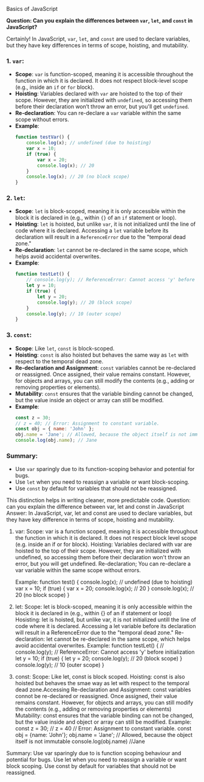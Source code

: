 Basics of JavaScript

**Question: Can you explain the differences between `var`, `let`, and `const` in JavaScript?**

Certainly! In JavaScript, `var`, `let`, and `const` are used to declare variables, but they have key differences in terms of scope, hoisting, and mutability.

### 1. **`var`**:
   - **Scope**: `var` is function-scoped, meaning it is accessible throughout the function in which it is declared. It does not respect block-level scope (e.g., inside an `if` or `for` block).
   - **Hoisting**: Variables declared with `var` are hoisted to the top of their scope. However, they are initialized with `undefined`, so accessing them before their declaration won’t throw an error, but you'll get `undefined`.
   - **Re-declaration**: You can re-declare a `var` variable within the same scope without errors.
   - **Example**:
     ```javascript
     function testVar() {
         console.log(x); // undefined (due to hoisting)
         var x = 10;
         if (true) {
             var x = 20;
             console.log(x); // 20
         }
         console.log(x); // 20 (no block scope)
     }
     ```

### 2. **`let`**:
   - **Scope**: `let` is block-scoped, meaning it is only accessible within the block it is declared in (e.g., within `{}` of an `if` statement or loop).
   - **Hoisting**: `let` is hoisted, but unlike `var`, it is not initialized until the line of code where it is declared. Accessing a `let` variable before its declaration will result in a `ReferenceError` due to the "temporal dead zone."
   - **Re-declaration**: `let` cannot be re-declared in the same scope, which helps avoid accidental overwrites.
   - **Example**:
     ```javascript
     function testLet() {
         // console.log(y); // ReferenceError: Cannot access 'y' before initialization
         let y = 10;
         if (true) {
             let y = 20;
             console.log(y); // 20 (block scope)
         }
         console.log(y); // 10 (outer scope)
     }
     ```

### 3. **`const`**:
   - **Scope**: Like `let`, `const` is block-scoped.
   - **Hoisting**: `const` is also hoisted but behaves the same way as `let` with respect to the temporal dead zone.
   - **Re-declaration and Assignment**: `const` variables cannot be re-declared or reassigned. Once assigned, their value remains constant. However, for objects and arrays, you can still modify the contents (e.g., adding or removing properties or elements).
   - **Mutability**: `const` ensures that the variable binding cannot be changed, but the value inside an object or array can still be modified.
   - **Example**:
     ```javascript
     const z = 30;
     // z = 40; // Error: Assignment to constant variable.
     const obj = { name: 'John' };
     obj.name = 'Jane'; // Allowed, because the object itself is not immutable
     console.log(obj.name); // Jane
     ```

### Summary:
- Use `var` sparingly due to its function-scoping behavior and potential for bugs.
- Use `let` when you need to reassign a variable or want block-scoping.
- Use `const` by default for variables that should not be reassigned.

This distinction helps in writing cleaner, more predictable code.
Question: can you explain the difference between var, let and const in JavaScript
Answer: In JavaScript, var, let and const are used to declare variables, but they have key difference in terms of scope, hoisting and mutability. 
1. var: 
    Scope: var is a function scoped, meaning it is accessible throughout the function in which it is declared. It does not respect block level scope (e.g. inside an if or for block).
    Hoisting: Variables declared with var are hoisted to the top of their scope. However, they are initialized with undefined, so accessing them before their declaration won't throw an error, but you will get undefined. 
    Re-declaration; You can re-declare a var variable within the same scope without errors. 

    Example: 
        function test() {
            console.log(x); // undefined (due to hoisting)
            var x = 10;
            if (true) {
                var x = 20;
                console.log(x); // 20
            }
            console.log(x); // 20 (no block scope)
        }

2. let: 
    Scope: let is block-scoped, meaning it is only accessible within the block it is declared in (e.g., within {} of an if statement or loop)
    Hosisting: let is hoisted, but unlike var, it is not initialized untill the line of code where it is declared. Accessing a let variable before its declaration will result in a ReferenceError due to the "temporal dead zone."
    Re-declaration: let cannot be re-declared in the same scope, which helps avoid accidental overwrites.
    Example: 
        function testLet() {
            // console.log(y); // ReferenceError: Cannot access 'y' before initialization
            let y = 10;
            if (true) {
                let y = 20;
                console.log(y); // 20 (block scope)
            }
            console.log(y); // 10 (outer scope)
        }

3. const: 
    Scope: Like let, const is block scoped.
    Hoisting: const is also hoisted but behaves the smae way as let with respect to the temporal dead zone.Accessing
    Re-declaration and Assignment: const variables connot be re-declared or reassigned. Once assigned, their value remains constant. However, for objects and arrays, you can still modify the contents (e.g., adding or removing properties or elements)
    Mutability: const ensures that the variable binding can not be changed, but the value inside and object or array can still be modified. 
    Example: 
        const z = 30;
        // z = 40 // Error: Assignment to constant variable.
        const obj = {name: 'John'};
        obj.name = 'Jane'; // Allowed, because the object itself is not immutable
        console.log(obj.name) //Jane

Summary: 
    Use var sparingly due to is function scoping behaviour and potential for bugs.
    Use let when you need to reassign a variable or want block scoping.
    Use const by default for variables that should not be reassigned.
    
